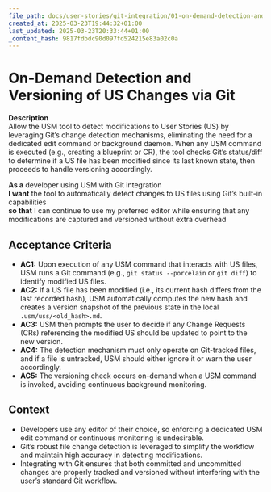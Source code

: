 ```yaml
---
file_path: docs/user-stories/git-integration/01-on-demand-detection-and-versioning-of-us-changes-via-git.md
created_at: 2025-03-23T19:44:32+01:00
last_updated: 2025-03-23T20:33:44+01:00
_content_hash: 9817fdbdc90d097fd524215e83a02c0a
---
```


# On-Demand Detection and Versioning of US Changes via Git
**Description**  
Allow the USM tool to detect modifications to User Stories (US) by leveraging Git’s change detection mechanisms, eliminating the need for a dedicated edit command or background daemon. When any USM command is executed (e.g., creating a blueprint or CR), the tool checks Git’s status/diff to determine if a US file has been modified since its last known state, then proceeds to handle versioning accordingly.

**As a** developer using USM with Git integration  
**I want** the tool to automatically detect changes to US files using Git’s built-in capabilities  
**so that** I can continue to use my preferred editor while ensuring that any modifications are captured and versioned without extra overhead

## Acceptance Criteria

- **AC1:** Upon execution of any USM command that interacts with US files, USM runs a Git command (e.g., `git status --porcelain` or `git diff`) to identify modified US files.
- **AC2:** If a US file has been modified (i.e., its current hash differs from the last recorded hash), USM automatically computes the new hash and creates a version snapshot of the previous state in the local `.usm/uss/<old_hash>.md`.
- **AC3:** USM then prompts the user to decide if any Change Requests (CRs) referencing the modified US should be updated to point to the new version.
- **AC4:** The detection mechanism must only operate on Git-tracked files, and if a file is untracked, USM should either ignore it or warn the user accordingly.
- **AC5:** The versioning check occurs on-demand when a USM command is invoked, avoiding continuous background monitoring.

## Context

- Developers use any editor of their choice, so enforcing a dedicated USM edit command or continuous monitoring is undesirable.
- Git’s robust file change detection is leveraged to simplify the workflow and maintain high accuracy in detecting modifications.
- Integrating with Git ensures that both committed and uncommitted changes are properly tracked and versioned without interfering with the user’s standard Git workflow.

